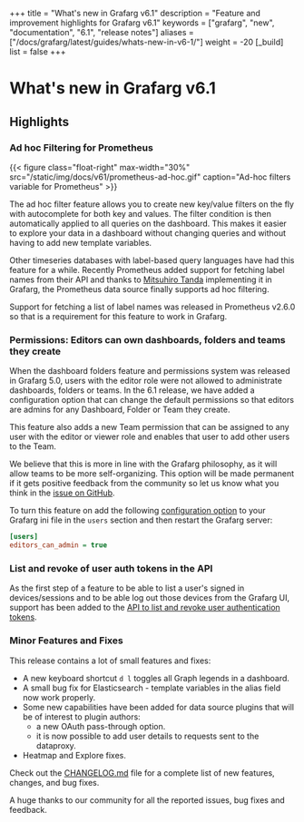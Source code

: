 +++
title = "What's new in Grafarg v6.1"
description = "Feature and improvement highlights for Grafarg v6.1"
keywords = ["grafarg", "new", "documentation", "6.1", "release notes"]
aliases = ["/docs/grafarg/latest/guides/whats-new-in-v6-1/"]
weight = -20
[_build]
list = false
+++

# What's new in Grafarg v6.1

## Highlights

### Ad hoc Filtering for Prometheus

{{< figure class="float-right"  max-width="30%" src="/static/img/docs/v61/prometheus-ad-hoc.gif" caption="Ad-hoc filters variable for Prometheus" >}}

The ad hoc filter feature allows you to create new key/value filters on the fly with autocomplete for both key and values. The filter condition is then automatically applied to all queries on the dashboard. This makes it easier to explore your data in a dashboard without changing queries and without having to add new template variables.

Other timeseries databases with label-based query languages have had this feature for a while. Recently Prometheus added support for fetching label names from their API and thanks to [Mitsuhiro Tanda](https://github.com/mtanda) implementing it in Grafarg, the Prometheus data source finally supports ad hoc filtering.

Support for fetching a list of label names was released in Prometheus v2.6.0 so that is a requirement for this feature to work in Grafarg.

### Permissions: Editors can own dashboards, folders and teams they create

When the dashboard folders feature and permissions system was released in Grafarg 5.0, users with the editor role were not allowed to administrate dashboards, folders or teams. In the 6.1 release, we have added a configuration option that can change the default permissions so that editors are admins for any Dashboard, Folder or Team they create.

This feature also adds a new Team permission that can be assigned to any user with the editor or viewer role and enables that user to add other users to the Team.

We believe that this is more in line with the Grafarg philosophy, as it will allow teams to be more self-organizing. This option will be made permanent if it gets positive feedback from the community so let us know what you think in the [issue on GitHub](https://github.com/famarks/grafarg/issues/15590).

To turn this feature on add the following [configuration option](/administration/configuration/#editors-can-admin) to your Grafarg ini file in the `users` section and then restart the Grafarg server:

```ini
[users]
editors_can_admin = true
```

### List and revoke of user auth tokens in the API

As the first step of a feature to be able to list a user's signed in devices/sessions and to be able log out those devices from the Grafarg UI, support has been added to the [API to list and revoke user authentication tokens](/http_api/admin/#auth-tokens-for-user).

### Minor Features and Fixes

This release contains a lot of small features and fixes:

- A new keyboard shortcut `d l` toggles all Graph legends in a dashboard.
- A small bug fix for Elasticsearch - template variables in the alias field now work properly.
- Some new capabilities have been added for data source plugins that will be of interest to plugin authors:
  - a new OAuth pass-through option.
  - it is now possible to add user details to requests sent to the dataproxy.
- Heatmap and Explore fixes.

Check out the [CHANGELOG.md](https://github.com/famarks/grafarg/blob/master/CHANGELOG.md) file for a complete list of new features, changes, and bug fixes.

A huge thanks to our community for all the reported issues, bug fixes and feedback.
